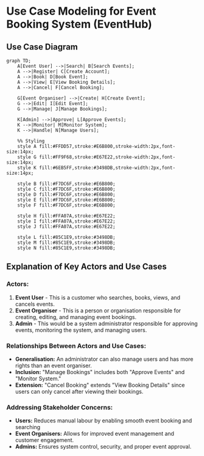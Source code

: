 # Use Case Modeling for Event Booking System (EventHub)

## Use Case Diagram
```mermaid
graph TD;
    A[Event User] -->|Search| B[Search Events];
    A -->|Register| C[Create Account];
    A -->|Book| D[Book Event];
    A -->|View| E[View Booking Details];
    A -->|Cancel| F[Cancel Booking];
    
    G[Event Organiser] -->|Create| H[Create Event];
    G -->|Edit| I[Edit Event];
    G -->|Manage| J[Manage Bookings];
    
    K[Admin] -->|Approve| L[Approve Events];
    K -->|Monitor| M[Monitor System];
    K -->|Handle| N[Manage Users];

    %% Styling
    style A fill:#FFDD57,stroke:#E6B800,stroke-width:2px,font-size:14px;
    style G fill:#FF9F68,stroke:#E67E22,stroke-width:2px,font-size:14px;
    style K fill:#6EB5FF,stroke:#3498DB,stroke-width:2px,font-size:14px;

    style B fill:#F7DC6F,stroke:#E6B800;
    style C fill:#F7DC6F,stroke:#E6B800;
    style D fill:#F7DC6F,stroke:#E6B800;
    style E fill:#F7DC6F,stroke:#E6B800;
    style F fill:#F7DC6F,stroke:#E6B800;

    style H fill:#FFA07A,stroke:#E67E22;
    style I fill:#FFA07A,stroke:#E67E22;
    style J fill:#FFA07A,stroke:#E67E22;

    style L fill:#85C1E9,stroke:#3498DB;
    style M fill:#85C1E9,stroke:#3498DB;
    style N fill:#85C1E9,stroke:#3498DB;
```


## Explanation of Key Actors and Use Cases

### Actors:
1. **Event User** - This is a customer who searches, books, views, and cancels events.
2. **Event Organiser** - This is a person or organisation responsible for creating, editing, and managing event bookings.
3. **Admin** - This would be a system administrator responsible for approving events, monitoring the system, and managing users.

### Relationships Between Actors and Use Cases:
- **Generalisation:** An administrator can also manage users and has more rights than an event organiser.
- **Inclusion:** "Manage Bookings" includes both "Approve Events" and "Monitor System."
- **Extension:** "Cancel Booking" extends "View Booking Details" since users can only cancel after viewing their bookings.

### Addressing Stakeholder Concerns:
- **Users:** Reduces manual labour by enabling smooth event booking and searching
- **Event Organisers:** Allows for improved event management and customer engagement.
- **Admins:** Ensures system control, security, and proper event approval.
